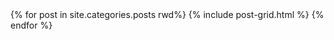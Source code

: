 
<div class="tiles">
{% for post in site.categories.posts rwd%}
  {% include post-grid.html %}
{% endfor %}
</div>